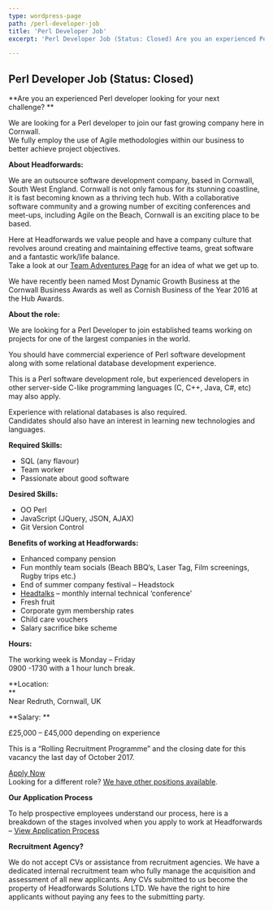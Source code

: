 ```yaml
---
type: wordpress-page
path: /perl-developer-job
title: 'Perl Developer Job'
excerpt: 'Perl Developer Job (Status: Closed) Are you an experienced Perl developer looking for your next challenge?  We are looking for a Perl developer to join our fast growing company here in Cornwall. We fully employ the use of Agile methodologies within our business to better achieve project objectives. About Headforwards: We are an outsource software …'

---
```

Perl Developer Job (Status: Closed)
-----------------------------------

**Are you an experienced Perl developer looking for your next challenge? **

We are looking for a Perl developer to join our fast growing company here in Cornwall.  
We fully employ the use of Agile methodologies within our business to better achieve project objectives.

**About Headforwards:**

We are an outsource software development company, based in Cornwall, South West England. Cornwall is not only famous for its stunning coastline, it is fast becoming known as a thriving tech hub. With a collaborative software community and a growing number of exciting conferences and meet-ups, including Agile on the Beach, Cornwall is an exciting place to be based.

Here at Headforwards we value people and have a company culture that revolves around creating and maintaining effective teams, great software and a fantastic work/life balance.  
Take a look at our [Team Adventures Page](http://www.headforwards.com/category/team-adventures/) for an idea of what we get up to.

We have recently been named Most Dynamic Growth Business at the Cornwall Business Awards as well as Cornish Business of the Year 2016 at the Hub Awards.

**About the role:**

We are looking for a Perl Developer to join established teams working on projects for one of the largest companies in the world.

You should have commercial experience of Perl software development along with some relational database development experience.

This is a Perl software development role, but experienced developers in other server-side C-like programming languages (C, C++, Java, C#, etc) may also apply.

Experience with relational databases is also required.  
Candidates should also have an interest in learning new technologies and languages.

**Required Skills:**

*   SQL (any flavour)
*   Team worker
*   Passionate about good software

**Desired Skills:**

*   OO Perl
*   JavaScript (JQuery, JSON, AJAX)
*   Git Version Control

**Benefits of working at Headforwards:**

*   Enhanced company pension
*   Fun monthly team socials (Beach BBQ’s, Laser Tag, Film screenings, Rugby trips etc.)
*   End of summer company festival – Headstock
*   [Headtalks](https://www.headforwards.com/headtalks/) – monthly internal technical ‘conference’
*   Fresh fruit
*   Corporate gym membership rates
*   Child care vouchers
*   Salary sacrifice bike scheme

**Hours:**

The working week is Monday – Friday  
0900 -1730 with a 1 hour lunch break.

**Location:  
**  
Near Redruth, Cornwall, UK

**Salary: **

£25,000 – £45,000 depending on experience

This is a “Rolling Recruitment Programme” and the closing date for this vacancy the last day of October 2017.

[Apply Now](https://www.headforwards.com/careers/#vacancies)  
Looking for a different role? [We have other positions available](https://www.headforwards.com/careers/).

**Our Application Process**

To help prospective employees understand our process, here is a breakdown of the stages involved when you apply to work at Headforwards – [View Application Process](https://www.headforwards.com/applying-to-work-at-headforwards/)

**Recruitment Agency?**

We do not accept CVs or assistance from recruitment agencies. We have a dedicated internal recruitment team who fully manage the acquisition and assessment of all new applicants. Any CVs submitted to us become the property of Headforwards Solutions LTD. We have the right to hire applicants without paying any fees to the submitting party.
